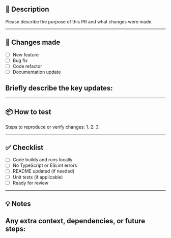 ## 🐶 Description  
Please describe the purpose of this PR and what changes were made.

---

## 🔧 Changes made  
- [ ] New feature  
- [ ] Bug fix  
- [ ] Code refactor  
- [ ] Documentation update  

Briefly describe the key updates:
- 

---

## 📦 How to test  
Steps to reproduce or verify changes:
1. 
2. 
3. 

---

## ✅ Checklist  
- [ ] Code builds and runs locally  
- [ ] No TypeScript or ESLint errors  
- [ ] README updated (if needed)  
- [ ] Unit tests (if applicable)  
- [ ] Ready for review  

---

## 💡 Notes  
Any extra context, dependencies, or future steps:
-
